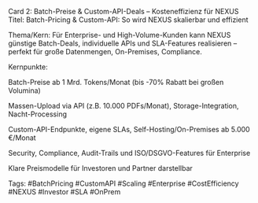 Card 2: Batch-Preise & Custom-API-Deals – Kosteneffizienz für NEXUS
Titel: Batch-Pricing & Custom-API: So wird NEXUS skalierbar und effizient

Thema/Kern:
Für Enterprise- und High-Volume-Kunden kann NEXUS günstige Batch-Deals, individuelle APIs und SLA-Features realisieren – perfekt für große Datenmengen, On-Premises, Compliance.

Kernpunkte:

Batch-Preise ab 1 Mrd. Tokens/Monat (bis -70% Rabatt bei großen Volumina)

Massen-Upload via API (z.B. 10.000 PDFs/Monat), Storage-Integration, Nacht-Processing

Custom-API-Endpunkte, eigene SLAs, Self-Hosting/On-Premises ab 5.000 €/Monat

Security, Compliance, Audit-Trails und ISO/DSGVO-Features für Enterprise

Klare Preismodelle für Investoren und Partner darstellbar

Tags: #BatchPricing #CustomAPI #Scaling #Enterprise #CostEfficiency #NEXUS #Investor #SLA #OnPrem